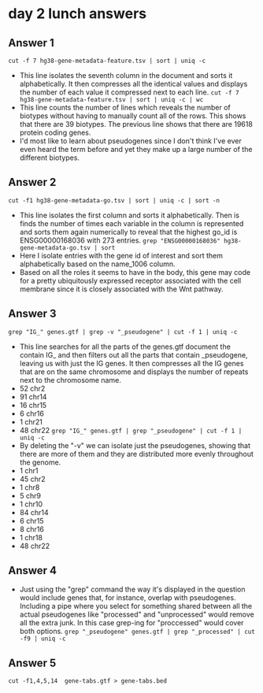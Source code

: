 # day 2 lunch answers

## Answer 1
`cut -f 7 hg38-gene-metadata-feature.tsv | sort | uniq -c`
- This line isolates the seventh column in the document and sorts it alphabetically. It then compresses all the identical values and displays the number of each value it compressed next to each line.
`cut -f 7 hg38-gene-metadata-feature.tsv | sort | uniq -c | wc`
- This line counts the number of lines which reveals the number of biotypes without having to manually count all of the rows. This shows that there are 39 biotypes. The previous line shows that there are 19618 protein coding genes.
- I'd most like to learn about pseudogenes since I don't think I've ever even heard the term before and yet they make up a large number of the different biotypes.

## Answer 2
`cut -f1 hg38-gene-metadata-go.tsv | sort | uniq -c | sort -n`
- This line isolates the first column and sorts it alphabetically. Then is finds the number of times each variable in the column is represented and sorts them again numerically to reveal that the highest go_id is ENSG00000168036 with 273 entries.
`grep "ENSG00000168036" hg38-gene-metadata-go.tsv | sort`
- Here I isolate entries with the gene id of interest and sort them alphabetically based on the name_1006 column.
- Based on all the roles it seems to have in the body, this gene may code for a pretty ubiquitously expressed receptor associated with the cell membrane since it is closely associated with the Wnt pathway.

## Answer 3
`grep "IG_" genes.gtf | grep -v "_pseudogene" | cut -f 1 | uniq -c`
- This line searches for all the parts of the genes.gtf document the contain IG_ and then filters out all the parts that contain _pseudogene, leaving us with just the IG genes. It then compresses all the IG genes that are on the same chromosome and displays the number of repeats next to the chromosome name.
- 52 chr2
- 91 chr14
- 16 chr15
- 6 chr16
- 1 chr21
- 48 chr22
`grep "IG_" genes.gtf | grep "_pseudogene" | cut -f 1 | uniq -c`
- By deleting the "-v" we can isolate just the pseudogenes, showing that there are more of them and they are distributed more evenly throughout the genome.
- 1 chr1
- 45 chr2
- 1 chr8
- 5 chr9
- 1 chr10
- 84 chr14
- 6 chr15
- 8 chr16
- 1 chr18
- 48 chr22

## Answer 4
- Just using the "grep" command the way it's displayed in the question would include genes that, for instance, overlap with pseudogenes. Including a pipe where you select for something shared between all the actual pseudogenes like "processed" and "unprocessed" would remove all the extra junk. In this case grep-ing for "proccessed" would cover both options.
`grep "_pseudogene" genes.gtf | grep "_processed" | cut -f9 | uniq -c`

## Answer 5
`cut -f1,4,5,14  gene-tabs.gtf > gene-tabs.bed`